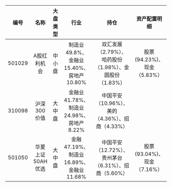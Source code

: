 | 编号 | 名称 | 大盘类型 |行业|持仓|资产配置明细|
| :---: | :----: | :----: |:----:|:----:|:----:|
| 501029| A股红利机会 | 中小盘 |制造业49.8%、金融业15.40%、房地产10.80%|双汇发展（2.79%）、	哈药股份（1.98%）、金圆股份（1.83%）|股票(94.23%)、现金（5.83%）|
| 310098| 沪深300价值 | 大中盘|金融业41.78%、制造业24.98%、房地产8.22%|中国平安（10.96%）、美的（4.36%）、招商（4.33%）||
| 501050| 华夏上证50AH优选 | 大中盘|金融47.19%、制造业16.89%、金融业11.68%|中国平安（12.72%）、贵州茅台（6.31%）、招商（5.60%）|股票(93.04%)、现金（7.16%）|
